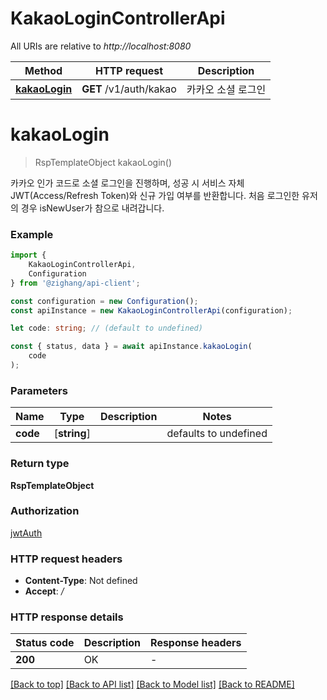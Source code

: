 # KakaoLoginControllerApi

All URIs are relative to *http://localhost:8080*

|Method | HTTP request | Description|
|------------- | ------------- | -------------|
|[**kakaoLogin**](#kakaologin) | **GET** /v1/auth/kakao | 카카오 소셜 로그인|

# **kakaoLogin**
> RspTemplateObject kakaoLogin()

카카오 인가 코드로 소셜 로그인을 진행하며, 성공 시 서비스 자체 JWT(Access/Refresh Token)와 신규 가입 여부를 반환합니다. 처음 로그인한 유저의 경우 isNewUser가 참으로 내려갑니다. 

### Example

```typescript
import {
    KakaoLoginControllerApi,
    Configuration
} from '@zighang/api-client';

const configuration = new Configuration();
const apiInstance = new KakaoLoginControllerApi(configuration);

let code: string; // (default to undefined)

const { status, data } = await apiInstance.kakaoLogin(
    code
);
```

### Parameters

|Name | Type | Description  | Notes|
|------------- | ------------- | ------------- | -------------|
| **code** | [**string**] |  | defaults to undefined|


### Return type

**RspTemplateObject**

### Authorization

[jwtAuth](../README.md#jwtAuth)

### HTTP request headers

 - **Content-Type**: Not defined
 - **Accept**: */*


### HTTP response details
| Status code | Description | Response headers |
|-------------|-------------|------------------|
|**200** | OK |  -  |

[[Back to top]](#) [[Back to API list]](../README.md#documentation-for-api-endpoints) [[Back to Model list]](../README.md#documentation-for-models) [[Back to README]](../README.md)

